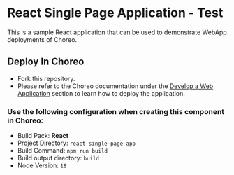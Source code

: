 # React Single Page Application - Test

This is a sample React application that can be used to demonstrate WebApp deployments of Choreo.

## Deploy In Choreo

- Fork this repository.
- Please refer to the Choreo documentation under the [Develop a Web Application](https://wso2.com/choreo/docs/develop-components/develop-a-web-application/) section to learn how to deploy the application.

### Use the following configuration when creating this component in Choreo:

- Build Pack: **React**
- Project Directory: `react-single-page-app`
- Build Command: `npm run build`
- Build output directory: `build`
- Node Version: `18`

